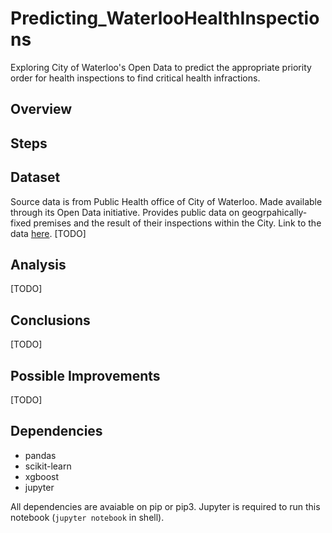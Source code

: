 # Predicting_WaterlooHealthInspections
Exploring City of Waterloo's Open Data to predict the appropriate priority order for health inspections to find critical health infractions.

## Overview




## Steps



## Dataset

Source data is from Public Health office of City of Waterloo. Made available through its Open Data initiative.
Provides public data on geogrpahically-fixed premises and the result of their inspections within the City.
Link to the data [here](http://www.regionofwaterloo.ca/en/regionalGovernment/FoodPremiseDataset.asp).
[TODO]


## Analysis
[TODO]


## Conclusions
[TODO]


## Possible Improvements
[TODO]


## Dependencies

* pandas  
* scikit-learn  
* xgboost  
* jupyter  

All dependencies are avaiable on pip or pip3. Jupyter is required to run this notebook (`jupyter notebook` in shell).







